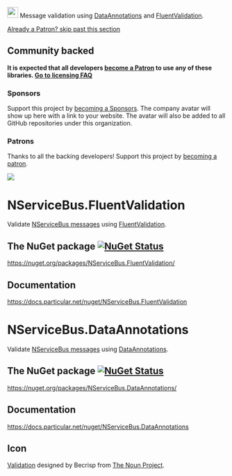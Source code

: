 <img src="https://raw.github.com/NServiceBusExtensions/NServiceBus.Validation/master/src/icon.png" height="25px"> Message validation using [DataAnnotations](https://msdn.microsoft.com/en-us/library/system.componentmodel.dataannotations.aspx) and [FluentValidation](https://github.com/JeremySkinner/FluentValidation).
<!--- StartOpenCollectiveBackers -->

[Already a Patron? skip past this section](#endofbacking)


## Community backed

**It is expected that all developers [become a Patron](https://opencollective.com/nservicebusextensions/order/6976) to use any of these libraries. [Go to licensing FAQ](https://github.com/NServiceBusExtensions/Home/blob/master/readme.md#licensingpatron-faq)**


### Sponsors

Support this project by [becoming a Sponsors](https://opencollective.com/nservicebusextensions/order/6972). The company avatar will show up here with a link to your website. The avatar will also be added to all GitHub repositories under this organization.


### Patrons

Thanks to all the backing developers! Support this project by [becoming a patron](https://opencollective.com/nservicebusextensions/order/6976).

<img src="https://opencollective.com/nservicebusextensions/tiers/patron.svg?width=890&avatarHeight=60&button=false">

<!--- EndOpenCollectiveBackers -->

<a href="#" id="endofbacking"></a>

NServiceBus.FluentValidation
===========================

Validate [NServiceBus messages](https://docs.particular.net/nservicebus/) using [FluentValidation](https://github.com/JeremySkinner/FluentValidation).


## The NuGet package [![NuGet Status](http://img.shields.io/nuget/v/NServiceBus.FluentValidation.svg)](https://www.nuget.org/packages/NServiceBus.FluentValidation/)

https://nuget.org/packages/NServiceBus.FluentValidation/


## Documentation

https://docs.particular.net/nuget/NServiceBus.FluentValidation


NServiceBus.DataAnnotations
===========================

Validate [NServiceBus messages](https://docs.particular.net/nservicebus/) using [DataAnnotations](https://msdn.microsoft.com/en-us/library/system.componentmodel.dataannotations.aspx).


## The NuGet package [![NuGet Status](http://img.shields.io/nuget/v/NServiceBus.DataAnnotations.svg)](https://www.nuget.org/packages/NServiceBus.DataAnnotations/)

https://nuget.org/packages/NServiceBus.DataAnnotations/


## Documentation

https://docs.particular.net/nuget/NServiceBus.DataAnnotations


## Icon

[Validation](http://thenounproject.com/term/validation/1680887/) designed by Becrisp from [The Noun Project](http://thenounproject.com/).